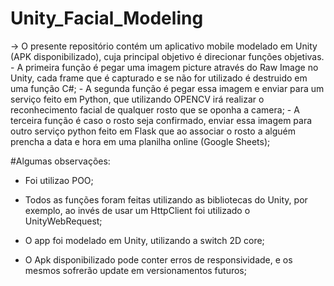 # Unity_Facial_Modeling

-> O presente repositório contém um aplicativo mobile modelado em Unity (APK disponibilizado), cuja principal objetivo é direcionar funções objetivas. 
    - A primeira função é pegar uma imagem picture através do Raw Image no Unity, cada frame que é capturado e se não for utilizado é destruido em uma função C#;
    - A segunda função é pegar essa imagem e enviar para um serviço feito em Python, que utilizando OPENCV irá realizar o reconhecimento facial de qualquer rosto que se oponha a camera;
    - A terceira função é caso o rosto seja confirmado, enviar essa imagem para outro serviço python feito em Flask que ao associar o rosto a alguém prencha a data e hora em uma planilha online (Google Sheets);

#Algumas observações:
  
  - Foi utilizao POO;
  - Todos as funções foram feitas utilizando as bibliotecas do Unity, por exemplo, ao invés de usar um HttpClient foi utilizado o UnityWebRequest;
  - O app foi modelado em Unity, utilizando a switch 2D core;

  - O Apk disponibilizado pode conter erros de responsividade, e os mesmos sofrerão update em versionamentos futuros;
